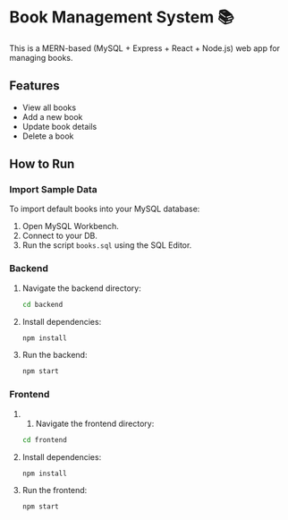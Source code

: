 # Book Management System 📚

This is a MERN-based (MySQL + Express + React + Node.js) web app for managing books.

## Features

- View all books
- Add a new book
- Update book details
- Delete a book

## How to Run

### Import Sample Data

To import default books into your MySQL database:

1. Open MySQL Workbench.
2. Connect to your DB.
3. Run the script `books.sql` using the SQL Editor.

### Backend
1. Navigate the backend directory:
    ```bash
    cd backend

2. Install dependencies:
   ```bash
   npm install

3. Run the backend:
    ```bash
    npm start

### Frontend
1. 1. Navigate the frontend directory:
    ```bash
    cd frontend

2. Install dependencies:
    ```bash
    npm install

3. Run the frontend:
    ```bash
    npm start